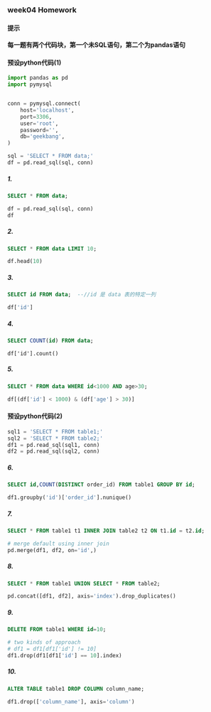 ### week04 Homework

#### 提示

**每一题有两个代码块，第一个未SQL语句，第二个为pandas语句**

#### 预设python代码(1)

```python
import pandas as pd
import pymysql


conn = pymysql.connect(
    host='localhost',
    port=3306,
    user='root',
    password='',
    db='geekbang',
)

sql = 'SELECT * FROM data;'
df = pd.read_sql(sql, conn)
```

##### 1. 

```sql
SELECT * FROM data;
```

```python
df = pd.read_sql(sql, conn)
df
```

##### 2. 

```sql
SELECT * FROM data LIMIT 10;
```

```python
df.head(10)
```

##### 3.  

```sql
SELECT id FROM data;  --//id 是 data 表的特定一列
```

```python
df['id']
```

##### 4. 

```sql
SELECT COUNT(id) FROM data;
```

```
df['id'].count()
```

##### 5.

```sql
SELECT * FROM data WHERE id<1000 AND age>30;
```

```python
df[(df['id'] < 1000) & (df['age'] > 30)]
```

#### 预设python代码(2)

```python
sql1 = 'SELECT * FROM table1;'
sql2 = 'SELECT * FROM table2;'
df1 = pd.read_sql(sql1, conn)
df2 = pd.read_sql(sql2, conn)
```

##### 6. 

```sql
SELECT id,COUNT(DISTINCT order_id) FROM table1 GROUP BY id;
```

```python
df1.groupby('id')['order_id'].nunique()
```

##### 7. 

```sql
SELECT * FROM table1 t1 INNER JOIN table2 t2 ON t1.id = t2.id;
```

```python
# merge default using inner join
pd.merge(df1, df2, on='id',)
```

##### 8. 

```sql
SELECT * FROM table1 UNION SELECT * FROM table2;
```

```python
pd.concat([df1, df2], axis='index').drop_duplicates()
```

##### 9.

```sql
DELETE FROM table1 WHERE id=10;
```

```python
# two kinds of approach
# df1 = df1[df1['id'] != 10]
df1.drop(df1[df1['id'] == 10].index)
```

##### 10. 

```sql
ALTER TABLE table1 DROP COLUMN column_name;
```

```python
df1.drop(['column_name'], axis='column')
```

